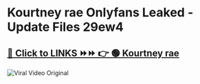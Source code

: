 
 # Kourtney rae Onlyfans Leaked - Update Files 29ew4

## <h2><a href="https://clipsfans.com/Kourtney_rae&ref=git">🔗 Click to LINKS ⏩⏩ 👉 🟢 Kourtney rae </a></h2>

<a href="https://clipsfans.com/Kourtney_rae&ref=git" rel="nofollow" data-target="animated-image.originalLink"><img src="https://i.ibb.co.com/xMMVF88/686577567.gif" alt="Viral Video Original" style="max-width: 100%; display: inline-block;" data-target="animated-image.originalImage"></a>

